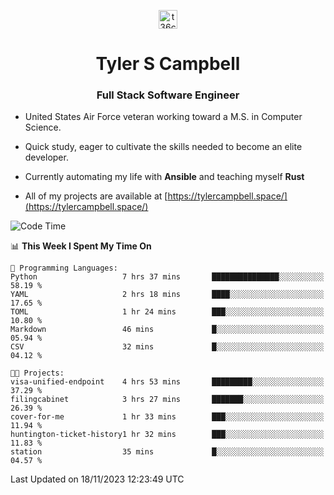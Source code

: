 <p align="center">
<a href="https://www.linkedin.com/in/t36campbell" target="blank"><img align="center" src="https://ik.imagekit.io/t36campbell/Portfolio/linkedin.png.original_m8bbGgPh6.png" alt="t36campbell" height="30" width="30" /></a>
</p>
<h1 align="center">Tyler S Campbell</h1>
<h3 align="center">Full Stack Software Engineer</h3>

* United States Air Force veteran working toward a M.S. in Computer Science.

* Quick study, eager to cultivate the skills needed to become an elite developer.

* Currently automating my life with **Ansible** and teaching myself **Rust**

* All of my projects are available at [https://tylercampbell.space/](https://tylercampbell.space/)

<!--START_SECTION:waka-->
![Code Time](http://img.shields.io/badge/Code%20Time-2%2C980%20hrs%2010%20mins-blue)

📊 **This Week I Spent My Time On** 

```text
💬 Programming Languages: 
Python                   7 hrs 37 mins       ███████████████░░░░░░░░░░   58.19 % 
YAML                     2 hrs 18 mins       ████░░░░░░░░░░░░░░░░░░░░░   17.65 % 
TOML                     1 hr 24 mins        ███░░░░░░░░░░░░░░░░░░░░░░   10.80 % 
Markdown                 46 mins             █░░░░░░░░░░░░░░░░░░░░░░░░   05.94 % 
CSV                      32 mins             █░░░░░░░░░░░░░░░░░░░░░░░░   04.12 % 

🐱‍💻 Projects: 
visa-unified-endpoint    4 hrs 53 mins       █████████░░░░░░░░░░░░░░░░   37.29 % 
filingcabinet            3 hrs 27 mins       ███████░░░░░░░░░░░░░░░░░░   26.39 % 
cover-for-me             1 hr 33 mins        ███░░░░░░░░░░░░░░░░░░░░░░   11.94 % 
huntington-ticket-history1 hr 32 mins        ███░░░░░░░░░░░░░░░░░░░░░░   11.83 % 
station                  35 mins             █░░░░░░░░░░░░░░░░░░░░░░░░   04.57 % 
```


 Last Updated on 18/11/2023 12:23:49 UTC
<!--END_SECTION:waka-->
